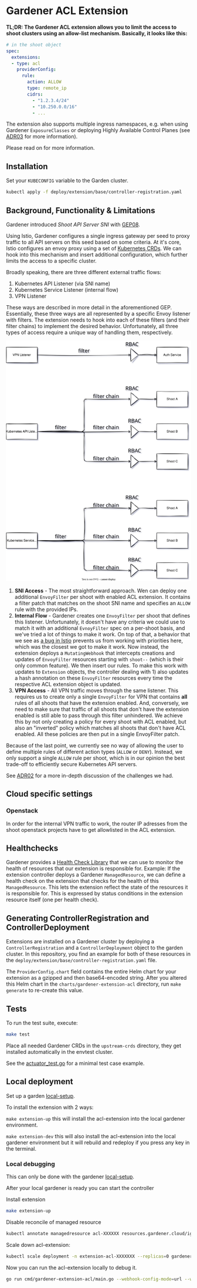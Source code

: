 # Gardener ACL Extension

**TL;DR: The Gardener ACL extension allows you to limit the access to shoot
clusters using an allow-list mechanism. Basically, it looks like this:**

```yaml
# in the shoot object
spec:
  extensions:
  - type: acl
    providerConfig:
      rule:
        action: ALLOW
        type: remote_ip
        cidrs:
          - "1.2.3.4/24"
          - "10.250.0.0/16"
          - ...
```

The extension also supports multiple ingress namespaces, e.g. when using
Gardener `ExposureClasses` or deploying Highly Available Control Planes (see
[ADR03](./docs/adr/03_multiple_istio_namespaces.md) for more information).

Please read on for more information.

## Installation

Set your `KUBECONFIG` variable to the Garden cluster.

```sh
kubectl apply -f deploy/extension/base/controller-registration.yaml
```

## Background, Functionality & Limitations

Gardener introduced *Shoot API Server SNI* with [GEP08](https://github.com/gardener/gardener/blob/master/docs/proposals/08-shoot-apiserver-via-sni.md).

Using Istio, Gardener configures a single ingress gateway per seed to proxy
traffic to all API servers on this seed based on some criteria. At it's core,
Istio configures an envoy proxy using a set of
[Kubernetes CRDs](https://istio.io/latest/docs/reference/config/networking/).
We can hook into this mechanism and insert additional configuration, which
further limits the access to a specific cluster.

Broadly speaking, there are three different external traffic flows:

1. Kubernetes API Listener (via SNI name)
1. Kubernetes Service Listener (internal flow)
1. VPN Listener

These ways are described in more detail in the aforementioned GEP. Essentially,
these three ways are all represented by a specific Envoy listener with filters.
The extension needs to hook into each of these filters (and their filter chains)
to implement the desired behavior. Unfortunately, all three types of access
require a unique way of handling them, respectively.

![Listener Overview](./docs/listener-overview.svg)

1. **SNI Access** - The most straightforward approach. Wen can deploy one
   additional `EnvoyFilter` per shoot with enabled ACL extension. It contains a
   filter patch that matches on the shoot SNI name and specifies an `ALLOW` rule
   with the provided IPs.
1. **Internal Flow** - Gardener creates one `EnvoyFilter` per shoot that defines
   this listener. Unfortunately, it doesn't have any criteria we could use to
   match it with an additional `EvnoyFilter` spec on a per-shoot basis, and
   we've tried a lot of things to make it work. On top of that, a behavior that
   we see as [a bug in Istio](https://github.com/istio/istio/issues/41536)
   prevents us from working with priorities here, which was the closest we got
   to make it work. Now instead, the extension deploys a `MutatingWebhook` that
   intercepts creations and updates of `EnvoyFilter` resources starting with
   `shoot--` (which is their only common feature). We then insert our
   rules. To make this work with updates to `Extension` objects, the controller
   dealing with 1) also updates a hash annotation on these `EnvoyFilter`
   resources every time the respective ACL extension object is updated.
1. **VPN Access** - All VPN traffic moves through the same listener. This
   requires us to create only a single `EnvoyFilter` for VPN that contains
   **all** rules of all shoots that have the extension enabled. And, conversely,
   we need to make sure that traffic of all shoots that don't have the
   extension enabled is still able to pass through this filter unhindered. We
   achieve this by not only creating a policy for every shoot with ACL enabled,
   but also an "inverted" policy which matches all shoots that don't have ACL
   enabled. All these policies are then put in a single EnvoyFilter patch.

Because of the last point, we currently see no way of allowing the user to
define multiple rules of different action types (`ALLOW` or `DENY`). Instead, we
only support a single `ALLOW` rule per shoot, which is in our opinion the best
trade-off to efficiently secure Kubernetes API servers.

See [ADR02](./docs/adr/02_envoyfilter_patching.md) for a more in-depth
discussion of the challenges we had.

## Cloud specific settings

### Openstack

In order for the internal VPN traffic to work, the router IP adresses from the
shoot openstack projects have to get allowlisted in the ACL extension.

## Healthchecks

Gardener provides a [Health Check Library](https://gardener.cloud/docs/gardener/extensions/healthcheck-library/)
that we can use to monitor the health of resources that our extension is
responsible for. Example: If the extension controller deploys a Gardener
`ManagedResource`, we can define a health check on the extension that checks for
the health of this `ManagedResource`. This lets the extension reflect the state
of the resources it is responsible for. This is expressed by status conditions
in the extension resource itself (one per health check).

## Generating ControllerRegistration and ControllerDeployment

Extensions are installed on a Gardener cluster by deploying a
`ControllerRegistration` and a `ControllerDeployment` object to the garden
cluster. In this repository, you find an example for both of these resources in
the `deploy/extension/base/controller-registration.yaml` file. 

The `ProviderConfig.chart` field contains the entire Helm chart for your
extension as a gzipped and then base64-encoded string. After you altered this
Helm chart in the `charts/gardener-extension-acl` directory, run `make generate` to
re-create this value. 

## Tests

To run the test suite, execute:

```bash
make test
```

Place all needed Gardener CRDs in the `upstream-crds` directory, they get
installed automatically in the envtest cluster.

See the [actuator_test.go](pkg/controller/actuator_test.go) for a minimal test
case example.

## Local deployment

Set up a garden [local-setup](https://github.com/gardener/gardener/blob/master/docs/deployment/getting_started_locally.md).

To install the extension with 2 ways:

`make extension-up` this will install the acl-extension into the local gardener environment.

`make extension-dev` this will also install the acl-extension into the local gardener environment but it will rebuild and redeploy if you press any key in the terminal.


### Local debugging

This can only be done with the gardener [local-setup](https://github.com/gardener/gardener/blob/master/docs/deployment/getting_started_locally.md).

After your local gardener is ready you can start the controller

Install extension
```bash
make extension-up
```

Disable reconcile of managed resource
```bash
kubectl annotate managedresource acl-XXXXXX resources.gardener.cloud/ignore="true"
```

Scale down acl-extension:
```bash
kubectl scale deployment -n extension-acl-XXXXXXX --replicas=0 gardener-extension-acl
```

Now you can run the acl-extension locally to debug it.
```bash
go run cmd/gardener-extension-acl/main.go --webhook-config-mode=url --webhook-config-url="host.docker.internal:9443" --webhook-config-cert-dir=example/certs --leader-election=false --webhook-config-server-port=9443
```